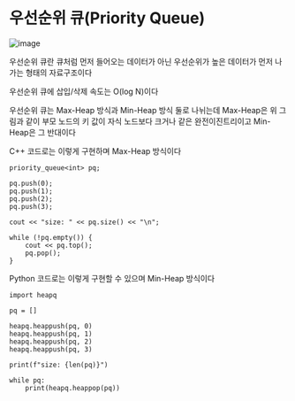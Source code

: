 # 우선순위 큐(Priority Queue)

![image](https://user-images.githubusercontent.com/102157871/216335086-f6a40b98-8fb5-43ae-b6b7-2b38283adadd.png)

우선순위 큐란 큐처럼 먼저 들어오는 데이터가 아닌 우선순위가 높은 데이터가 먼저 나가는 형태의 자료구조이다

우선순위 큐에 삽입/삭제 속도는 O(log N)이다

우선순위 큐는 Max-Heap 방식과 Min-Heap 방식 둘로 나뉘는데
Max-Heap은 위 그림과 같이 부모 노드의 키 값이 자식 노드보다 크거나 같은 완전이진트리이고 Min-Heap은 그 반대이다

C++ 코드로는 이렇게 구현하며 Max-Heap 방식이다

~~~
priority_queue<int> pq;

pq.push(0);
pq.push(1);
pq.push(2);
pq.push(3);

cout << "size: " << pq.size() << "\n";

while (!pq.empty()) {
    cout << pq.top();
    pq.pop();
}
~~~

Python 코드로는 이렇게 구현할 수 있으며 Min-Heap 방식이다

~~~
import heapq

pq = []

heapq.heappush(pq, 0)
heapq.heappush(pq, 1)
heapq.heappush(pq, 2)
heapq.heappush(pq, 3)

print(f"size: {len(pq)}")

while pq:
    print(heapq.heappop(pq))
~~~